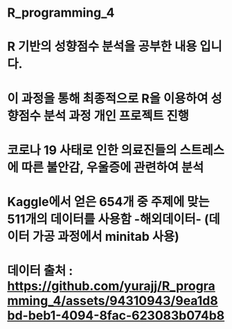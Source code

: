 # R_programming_4

# R 기반의 성향점수 분석을 공부한 내용 입니다.



# 이 과정을 통해 최종적으로 R을 이용하여 성향점수 분석 과정 개인 프로젝트 진행 

# 코로나 19 사태로 인한 의료진들의 스트레스에 따른 불안감, 우울증에 관련하여 분석

# Kaggle에서 얻은 654개 중 주제에 맞는 511개의 데이터를 사용함 -해외데이터- (데이터 가공 과정에서 minitab 사용)

# 데이터 출처 : https://github.com/yurajj/R_programming_4/assets/94310943/9ea1d8bd-beb1-4094-8fac-623083b074b8
